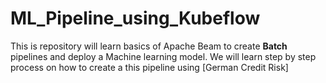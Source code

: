 # ML_Pipeline_using_Kubeflow
This is repository will  learn basics of Apache Beam to create **Batch** pipelines and deploy a Machine learning model. We will learn step by step process on how to create a this pipeline using [German Credit Risk]
